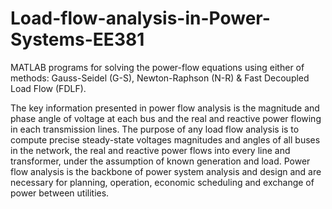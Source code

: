 # Load-flow-analysis-in-Power-Systems-EE381

MATLAB programs for solving the power-flow equations using either of methods: Gauss-Seidel (G-S), Newton-Raphson (N-R) & Fast Decoupled Load Flow (FDLF).


The key information presented in power flow analysis is the magnitude and phase angle of voltage at each bus and the real and reactive power flowing in each transmission lines. The purpose of any load flow analysis is to compute precise steady-state voltages magnitudes and angles of all buses in the network, the real and reactive power flows into every line and transformer, under the assumption of known generation and load. Power flow analysis is the backbone of power system analysis and design and are necessary for planning, operation, economic scheduling and exchange of power between utilities.
